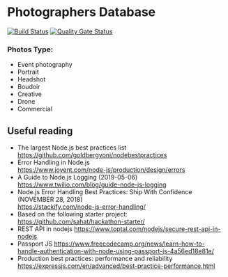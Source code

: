 # Photographers Database

[![Build Status](https://travis-ci.com/photo-market/photo-market-backend.svg?branch=master)](https://travis-ci.com/photo-market/photo-market-backend)
[![Quality Gate Status](https://sonarcloud.io/api/project_badges/measure?project=photo-market_photo-market-backend&metric=alert_status)](https://sonarcloud.io/dashboard?id=photo-market_photo-market-backend)

### Photos Type:
* Event photography
* Portrait
* Headshot
* Boudoir
* Creative
* Drone 
* Commercial

## Useful reading
* The largest Node.js best practices list  
  https://github.com/goldbergyoni/nodebestpractices
* Error Handling in Node.js  
  https://www.joyent.com/node-js/production/design/errors
* A Guide to Node.js Logging (2019-05-06)
  https://www.twilio.com/blog/guide-node-js-logging
* Node.js Error Handling Best Practices: Ship With Confidence (NOVEMBER 28, 2018)  
  https://stackify.com/node-js-error-handling/
* Based on the following starter project:
  https://github.com/sahat/hackathon-starter/
* REST API in nodejs
  https://www.toptal.com/nodejs/secure-rest-api-in-nodejs
* Passport JS
  https://www.freecodecamp.org/news/learn-how-to-handle-authentication-with-node-using-passport-js-4a56ed18e81e/
* Production best practices: performance and reliability
  https://expressjs.com/en/advanced/best-practice-performance.html
